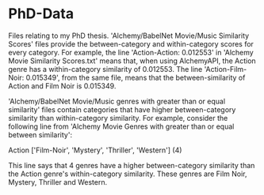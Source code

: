 # PhD-Data
Files relating to my PhD thesis.
'Alchemy/BabelNet Movie/Music Similarity Scores' files provide the between-category and within-category scores for every category. For example, the line 'Action-Action: 0.012553' in 'Alchemy Movie Similarity Scores.txt' means that, when using AlchemyAPI, the Action genre has a within-category similarity of 0.012553. The line 'Action-Film-Noir: 0.015349', from the same file, means that the between-similarity of Action and Film Noir is 0.015349.

'Alchemy/BabelNet Movie/Music genres with greater than or equal similarity' files contain categories that have higher between-category similarity than within-category similarity. For example, consider the following line from 'Alchemy Movie Genres with greater than or equal between similarity':

Action  ['Film-Noir', 'Mystery', 'Thriller', 'Western'] (4)

This line says that 4 genres have a higher between-category similarity than the Action genre's within-category similarity. These genres are Film Noir, Mystery, Thriller and Western.
